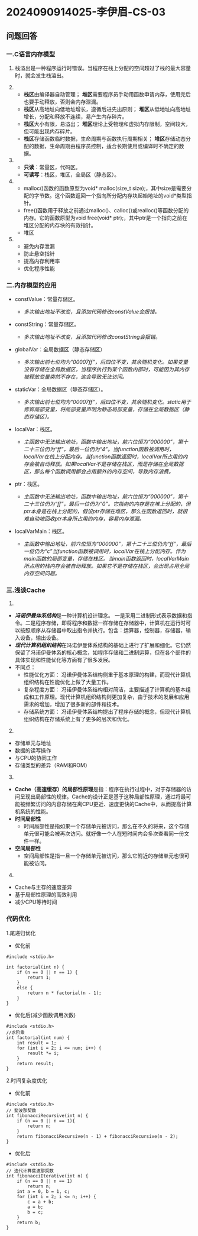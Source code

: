 # 2024090914025-李伊眉-CS-03
## 问题回答
### 一.C语言内存模型
1. 栈溢出是一种程序运行时错误。当程序在栈上分配的空间超过了栈的最大容量时，就会发生栈溢出。

2. - **栈区**由编译器自动管理；
     **堆区**需要程序员手动用函数申请内存，使用完后也要手动释放，否则会内存泄漏。
   - **栈区**从高地址向低地址增长，遵循后进先出原则；
     **堆区**从低地址向高地址增长，分配和释放不连续，易产生内存碎片。
   - **栈区**大小有限，易溢出；
     **堆区**理论上受物理和虚拟内存限制，空间较大，但可能出现内存碎片。
   - **栈区**存储函数临时数据，生命周期与函数执行周期相关；
     **堆区**存储动态分配的数据，生命周期由程序员控制，适合长期使用或编译时不确定的数据。

3. - **只读**：常量区，代码区。
   - **可读写**：栈区，堆区，全局区（静态区）。

4. - malloc()函数的函数原型为void* malloc(size_t size);，其中size是需要分配的字节数。这个函数返回一个指向所分配内存块起始地址的void*类型指针。
   - free()函数用于释放之前通过malloc()、calloc()或realloc()等函数分配的内存。它的函数原型为void free(void* ptr);，其中ptr是一个指向之前在堆区分配的内存块的有效指针。
   - 堆区

5. - 避免内存泄漏
   - 防止悬空指针
   - 提高内存利用率
   - 优化程序性能

### 二.内存模型的应用
- constValue：常量存储区。
  - *多次输出地址不改变，且添加代码修改constValue会报错。*

- constString：常量存储区。
  - *多次输出地址不改变，且添加代码修改constString会报错。*

- globalVar：全局数据区（静态存储区）
  - *多次输出前七位均为“00007ff”，后四位不变，其余随机变化。如果变量没有存储在全局数据区，当程序执行到某个函数内部时，可能因为其内存被释放变量突然不存在，这会导致无法访问。*

- staticVar：全局数据区（静态存储区）。
  - *多次输出前七位均为“00007ff”，后四位不变，其余随机变化。static用于修饰局部变量，将局部变量声明为静态局部变量，存储在全局数据区（静态存储区）。*

- localVar：栈区。
  - *主函数中无法输出地址，函数中输出地址，前六位恒为“000000”，第十二十三位仍为“ff”，最后一位仍为“4”。当function函数被调用时，localVar在栈上分配内存。当function函数返回时，localVar所占用的内存会被自动释放。如果localVar不是存储在栈区，而是存储在全局数据区，那么每个函数调用都会占用额外的内存空间，导致内存浪费。*

- ptr：栈区。
  - *主函数中无法输出地址，函数中输出地址，前六位恒为“000000”，第十二十三位仍为“ff”，最后一位仍为“0”。它指向的内存是在堆上分配的，但ptr本身是在栈上分配的，假设ptr存储在堆区，那么在函数返回时，就很难自动地回收ptr本身所占用的内存，容易内存泄漏。*

- localVarMain：栈区。
  - *主函数中输出地址，前六位恒为“000000”，第十二十三位仍为“ff”，最后一位仍为“c”当function函数被调用时，localVar在栈上分配内存。作为main函数的局部变量，存储在栈区。当main函数返回时，localVarMain所占用的栈内存会被自动释放。如果它不是存储在栈区，会出现占用全局内存空间问题。*

### 三.浅谈Cache
1.
- ***冯诺伊曼体系结构***是一种计算机设计理念。
一是采用二进制形式表示数据和指令。二是程序存储，即将程序和数据一样存储在存储器中，计算机在运行时可以按照顺序从存储器中取出指令并执行。包含：运算器，控制器，存储器，输入设备，输出设备。
- ***现代计算机组织结构***在冯诺伊曼体系结构的基础上进行了扩展和细化。它仍然保留了冯诺伊曼体系的核心概念，如程序存储和二进制运算，但在各个部件的具体实现和性能优化等方面有了很多发展。
- 不同点：
   - 性能优化方面：
冯诺伊曼体系结构侧重于基本原理的构建，而现代计算机组织结构在性能优化上做了大量工作。
   - 复杂程度方面：
冯诺伊曼体系结构相对简洁，主要描述了计算机的基本组成和工作原理。现代计算机组织结构则更加复杂，由于技术的发展和应用需求的增加，增加了很多新的部件和技术。
   - 存储系统方面：
冯诺伊曼体系结构提出了程序存储的概念，但现代计算机组织结构在存储系统上有了更多的层次和优化。
2.
- 存储单元与地址
- 数据的读写操作
- 与CPU的协同工作
- 存储类型的差异（RAM和ROM）
3.
- **Cache（高速缓存）的局部性原理**是指：程序在执行过程中，对于存储器的访问呈现出局部性的规律。Cache的设计正是基于这种局部性原理，通过将最可能被频繁访问的内容存储在离CPU更近、速度更快的Cache中，从而提高计算机系统的性能。
- **时间局部性**
  - 时间局部性是指如果一个存储单元被访问，那么在不久的将来，这个存储单元很可能会被再次访问。就好像一个人在短时间内会多次查看同一份文件一样。
- **空间局部性**
  - 空间局部性是指一旦一个存储单元被访问，那么它附近的存储单元也很可能被访问。
4.
- Cache与主存的速度差异
- 基于局部性原理的高效利用
- 减少CPU等待时间

### 代码优化
1.尾递归优化
- 优化前
```
#include <stdio.h>

int factorial(int n) {
    if (n == 0 || n == 1) {
        return 1;
    }
    else {
        return n * factorial(n - 1);
    }
}
```
- 优化后(减少函数调用次数)
```
#include <stdio.h>
//求阶乘
int factorial(int num) {
    int result = 1;
    for (int i = 2; i <= num; i++) {
        result *= i;
    }
    return result;
}
```

2.时间复杂度优化
- 优化前
```
#include <stdio.h>
// 斐波那契数
int fibonacciRecursive(int n) {
    if (n == 0 || n == 1){
        return n;
    }
    return fibonacciRecursive(n - 1) + fibonacciRecursive(n - 2);
}
```
- 优化后
```
#include <stdio.h>
// 迭代计算斐波那契数
int fibonacciIterative(int n) {
    if (n == 0 || n == 1)
        return n;
    int a = 0, b = 1, c;
    for (int i = 2; i <= n; i++) {
        c = a + b;
        a = b;
        b = c;
    }
    return b;
}
```
